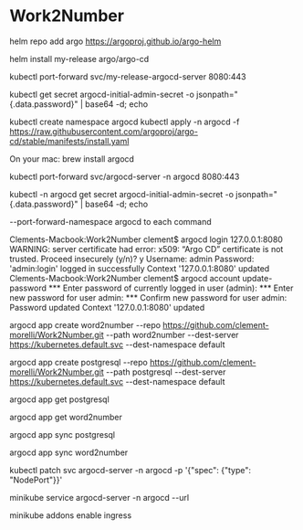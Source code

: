 # Work2Number



helm repo add argo https://argoproj.github.io/argo-helm

helm install my-release argo/argo-cd

kubectl port-forward svc/my-release-argocd-server 8080:443

kubectl get secret argocd-initial-admin-secret -o jsonpath="{.data.password}" | base64 -d; echo




kubectl create namespace argocd
kubectl apply -n argocd -f https://raw.githubusercontent.com/argoproj/argo-cd/stable/manifests/install.yaml

On your mac: brew install argocd

kubectl port-forward svc/argocd-server -n argocd 8080:443

kubectl -n argocd get secret argocd-initial-admin-secret -o jsonpath="{.data.password}" | base64 -d; echo

--port-forward-namespace argocd to each command

Clements-Macbook:Work2Number clement$ argocd login 127.0.0.1:8080
WARNING: server certificate had error: x509: “Argo CD” certificate is not trusted. Proceed insecurely (y/n)? y
Username: admin
Password: 
'admin:login' logged in successfully
Context '127.0.0.1:8080' updated
Clements-Macbook:Work2Number clement$ argocd account update-password
*** Enter password of currently logged in user (admin): 
*** Enter new password for user admin: 
*** Confirm new password for user admin: 
Password updated
Context '127.0.0.1:8080' updated


argocd app create word2number --repo https://github.com/clement-morelli/Work2Number.git --path word2number --dest-server https://kubernetes.default.svc --dest-namespace default

argocd app create postgresql --repo https://github.com/clement-morelli/Work2Number.git --path postgresql --dest-server https://kubernetes.default.svc --dest-namespace default

argocd app get postgresql

argocd app get word2number

argocd app sync postgresql

argocd app sync word2number


kubectl patch svc argocd-server -n argocd -p '{"spec": {"type": "NodePort"}}'

minikube service argocd-server -n argocd --url





minikube addons enable ingress